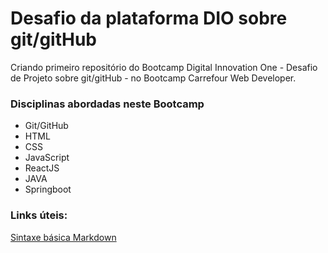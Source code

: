 # Desafio da plataforma DIO sobre git/gitHub

Criando primeiro repositório do Bootcamp Digital Innovation One - Desafio de Projeto sobre git/gitHub - no Bootcamp Carrefour Web Developer.

### Disciplinas abordadas neste Bootcamp

 - Git/GitHub
 - HTML
 - CSS
 - JavaScript
 - ReactJS
 - JAVA
 - Springboot

### Links úteis:
[Sintaxe básica Markdown](https://www.markdownguide.org/basic-syntax/)

